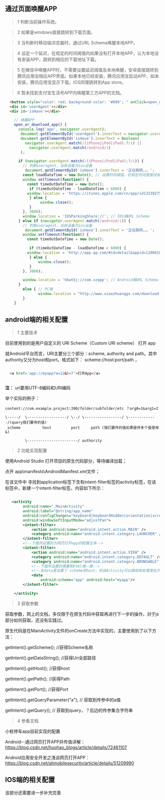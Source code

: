 ## 通过页面唤醒APP

>1 判断当前操作系统。

>2 如果是windows直接跳转到下载页面。

>3 当判断时移动端浏览器时，通过URL Schema唤醒本地APP。

>4 设定一个延迟，在规定的时间阈值内如果没有打开本地APP，认为本地没有安装APP，跳转到相应的下载地址下载。

>5 在微信中唤醒APP时，不需要设置延迟阈值及本地唤醒，安卓直接跳转到腾讯应用宝相应APP界面。如果本地已经安装，腾讯应用宝启动APP，如未安装，腾讯应用宝显示下载。IOS同理跳转到App store。

>6 暂未找到支付宝生活号APP内唤醒第三方APP的文档。

```html
  <button style="color: red; background-color: '#999'; " onClick=open_or_download_app()>打开App</button>
  <div id='userAgent'></div>
  <div id='isHave'></div>
```


```javascript
    // 唤醒APP
    open_or_download_app() {
      console.log('app', navigator.userAgent);
       document.getElementById('userAgent').innerText = navigator.userAgent;
       document.getElementById('isHave').innerText = Boolean(
         navigator.userAgent.match(/(iPhone|iPod|iPad);?/i) ||
           navigator.userAgent.match(/android/i)
       );

      if (navigator.userAgent.match(/(iPhone|iPod|iPad);?/i)) {
        // 判断useragent，当前设备为ios设备
         document.getElementById('isHave').innerText = '正在跳转。。。';
        const loadDateTime = new Date(); // 设置时间阈值，在规定时间里面没有打开对应App的话，直接去App store进行下载。
        window.setTimeout(function() {
          const timeOutDateTime = new Date();
           if (timeOutDateTime - loadDateTime < 6000) {
          window.location = 'https://itunes.apple.com/cn/app/id1323927569'; // 唯一不可修改
           } else {
                window.close();
           }
        }, 3000);
        window.location = 'IOSParkingShare://'; // IOS端URL Schema
      } else if (navigator.userAgent.match(/android/i)) {
        // 判断useragent，当前设备为ios设备
         document.getElementById('isHave').innerText = '正在跳转。。。';
        window.setTimeout(function() {
          const timeOutDateTime = new Date();

           if (timeOutDateTime - loadDateTime < 6000) {
          window.location = 'http://app.qq.com/#id=detail&appid=1106610680'; // APP下载地址
           } else {
               window.close();
           }
        }, 3000);

        window.location = 'hbwtkj://com.xzapp'; // Android端URL Schema
      }
        else { // PC端
               window.location = "http://www.xiaozhuanggx.com/download.html";
        }
    }
```

## android端的相关配置

> 1 主要技术

  目前使用到的是用户自定义的 URI Scheme（Custom URI scheme） 打开 app
  
  就Android平台而言，URI主要分三个部分：scheme, authority and path。其中authority又分为host和port。格式如下： scheme://host:port/path ，
 
```html

  <a href='app://myapp?a=12&b=7'>打开App</a>
  

```
   
  **注：** uri要用UTF-8编码和URI编码

  举个实际的例子： 

    content://com.example.project:200/folder/subfolder/etc ？arg0=1&arg1=2

    \-----/  \------------------/ \--/ \-----------------/ \-------------/(query我们要传的值)
     scheme          host         port     path (我们要传的值如果是传多个值使用&)

             \-----------------------/ authority

> 2 功能实现配置

使用Android Studio 打开项目的原生代码部分，等待编译加载；

点开 app\manifests\AndroidManifest.xml文件；

在该文件中 寻找到application标签下含有intent-filter标签的activity标签，在该标签中，新建一个intent-filter标签，内容如下所示：

```xml

   <activity
        android:name=".MainActivity"
        android:label="@string/app_name"
        android:configChanges="keyboard|keyboardHidden|orientation|screenSize"
        android:windowSoftInputMode="adjustPan">
        <intent-filter>
            <action android:name="android.intent.action.MAIN" />
            <category android:name="android.intent.category.LAUNCHER" />
        </intent-filter>
		<!--下面所设置的为网页打开app的配置主体-->
        <intent-filter>
            <action android:name="android.intent.action.VIEW" />
            <category android:name="android.intent.category.DEFAULT" />
            <category android:name="android.intent.category.BROWSABLE" />
            <!--下面所设置的需要和html端一致-->
            <!--在data里设置了 scheme和host，则该Activity可以接收和处理类似于 "sharetest://data/XXX"的链接-->
            <data
                android:scheme="app" android:host="myapp"/>
        </intent-filter>

    </activity>

```

> 3 获取参数


获取参数，网上的文档，多仅限于在原生代码中获取再进行下一步的操作，对于js部分如何获取，还没有实践过。

原生代码是在MainActivity文件的onCreate方法中实现的，主要使用到了以下方法：

getIntent().getScheme(); //获得Scheme名称 

getIntent().getDataString(); //获得Uri全部路径 

getIntent().getHost(); //获得host

getIntent().getPath(); //获得Path

getIntent().getPort(); //获得Port

getIntent().getQueryParameter("a"); // 获取到传参中的a值

getIntent().getQuery(); // 获取到query，？后边的传参集合字符串

> 4  参看文档

   小桩停车app目前实现的配置
   
   Android--通过网页打开APP并传值详解：https://blog.csdn.net/huohao_blogs/article/details/72461107
   
   Android应用安全开发之浅谈网页打开APP：https://blog.csdn.net/alimobilesecurity/article/details/51209990
   
## IOS端的相关配置

该部分还需要进一步补充完善